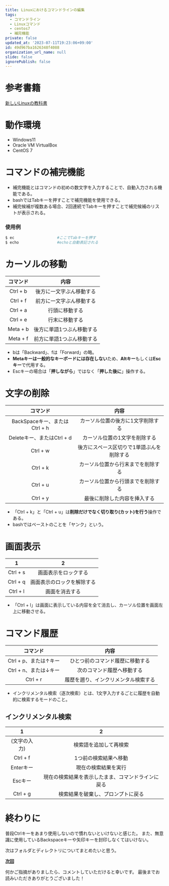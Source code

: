 ```yaml
---
title: Linuxにおけるコマンドラインの編集
tags:
  - コマンドライン
  - Linuxコマンド
  - centos7
  - 補完機能
private: false
updated_at: '2023-07-11T19:23:06+09:00'
id: 49d967ba1626348f4088
organization_url_name: null
slide: false
ignorePublish: false
---
```

# 参考書籍
[新しいLinuxの教科書](https://www.amazon.co.jp/%E6%96%B0%E3%81%97%E3%81%84Linux%E3%81%AE%E6%95%99%E7%A7%91%E6%9B%B8-%E4%B8%89%E5%AE%85-%E8%8B%B1%E6%98%8E/dp/4797380942/ref=sr_1_1?adgrpid=117229375656&hvadid=655144332605&hvdev=c&hvqmt=e&hvtargid=kwd-1152146940662&hydadcr=21814_13461165&jp-ad-ap=0&keywords=%E6%96%B0%E3%81%97%E3%81%84linux%E3%81%AE%E6%95%99%E7%A7%91%E6%9B%B8&qid=1688622508&sr=8-1)

# 動作環境
+ Windows11
+ Oracle VM VirtualBox
+ CentOS 7

# コマンドの補完機能
+ 補完機能とはコマンドの初めの数文字を入力することで、自動入力される機能である。
+ bashではTabキーを押すことで補完機能を使用できる。
+ 補完候補が複数ある場合、2回連続でTabキーを押すことで補完候補のリストが表示される。

### 使用例
~~~bash
$ ec                   #ここでTabキーを押す
$ echo                 #echoと自動表記される
~~~ 

# カーソルの移動

| コマンド | 内容 |
|:-:|:-:|
| Ctrl + b  | 後方に一文字ぶん移動する  |
| Ctrl + f  | 前方に一文字ぶん移動する  |
| Ctrl + a  | 行頭に移動する  |
| Ctrl + e  | 行末に移動する  |
|Meta + b|後方に単語1つぶん移動する|
|Meta + f|前方に単語1つぶん移動する|

+ bは「Backward」、fは「Forward」の略。
+ **Metaキーは一般的なキーボードには存在しない**ため、**Altキー**もしくは**Escキー**で代用する。
+ Escキーの場合は「**押しながら**」ではなく「**押した後に**」操作する。

# 文字の削除
| コマンド | 内容 |
|:-:|:-:|
| BackSpaceキー、またはCtrl + h  | カーソル位置の後方に1文字削除する  |
| Deleteキー、またはCtrl + d  | カーソル位置の1文字を削除する  |
| Ctrl + w  | 後方にスペース区切りで1単語ぶんを削除する  |
| Ctrl + k  | カーソル位置から行末までを削除する  |
| Ctrl + u  | カーソル位置から行頭までを削除する  |
| Ctrl + y  | 最後に削除した内容を挿入する  |

+ 「Ctrl + k」と「Ctrl + u」は**削除だけでなく切り取り(カット)を行う**操作である。
+ bashではペーストのことを「ヤンク」という。

# 画面表示
| 1 | 2 |
|:-:|:-:|
| Ctrl + s  | 画面表示をロックする  |
| Ctrl + q  | 画面表示のロックを解除する  |
| Ctrl + l  | 画面を消去する  |

+ 「Ctrl + l」は画面に表示している内容を全て消去し、カーソル位置を画面左上に移動させる。

# コマンド履歴
| コマンド | 内容 |
|:-:|:-:|
| Ctrl + p、または↑キー  | ひとつ前のコマンド履歴に移動する  |
| Ctrl + n、または↓キー  | 次のコマンド履歴へ移動する  |
| Ctrl + r  | 履歴を遡り、インクリメンタル検索する  |
+ インクリメンタル検索（逐次検索）とは、1文字入力するごとに履歴を自動的に検索するモードのこと。

## インクリメンタル検索
| 1 | 2 |
|:-:|:-:|
| (文字の入力)  | 検索語を追加して再検索  |
| Ctrl + f  | 1つ前の検索結果へ移動  |
| Enterキー  | 現在の検索結果を実行  |
| Escキー  | 現在の検索結果を表示したまま、コマンドラインに戻る  |
| Ctrl + g  | 検索結果を破棄し、プロンプトに戻る  |

# 終わりに
普段Ctrlキーをあまり使用しないので慣れないといけないと感じた。
また、無意識に使用しているBackspaceキーや矢印キーを封印しなくてはいけない。

次はフォルダとディレクトリについてまとめたいと思う。

[**次回**](https://qiita.com/sumisumi2000/items/dee59e31e158ae1d5218)

何かご指摘がありましたら、コメントしていただけると幸いです。
最後までお読みいただきありがとうございました！





[語句補足]: #語句補足
